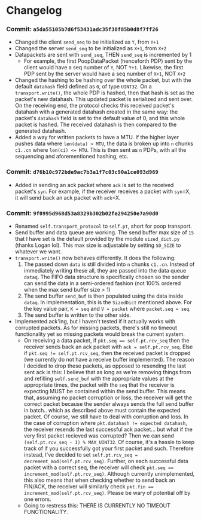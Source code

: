 # Changelog

### Commit: `a5da55105b7d6f53431adc35f38f85b0d8f7ff26`
* Changed the client `send_seq` to be initialized as `Y`, from `Y+1`
* Changed the server `send_seq` to be initialized as `X+1`, from `X+2`
* Datapackets are sent with `send_seq`, THEN `send_seq` is incremented by 1
  * For example, the first PoopDataPacket (henceforth PDP) sent by the client would have a seq number of `Y`, NOT `Y+1`. Likewise, the first PDP sent by the server would have a seq number of `X+1`, NOT `X+2`
* Changed the hashing to be hashing over the whole packet, but with the default `datahash` field defined as `0`, of type `UINT32`. On a `transport.write()`, the whole PDP is hashed, then that hash is set as the packet's new datahash. This updated packet is serialized and sent over. On the receiving end, the protocol checks this received packet's datahash with a generated datahash created in the same way: the packet's `datahash` field is set to the default value of 0, and this whole packet is hashed. The received datahash is then compared to the generated datahash.
* Added a way for written packets to have a MTU. If the higher layer pushes data where `len(data) > MTU`, the data is broken up into `n` chunks `c1..cn` where `len(ci) <= MTU`. This is then sent as `n` PDPs, with all the sequencing and aforementioned hashing, etc.

### Commit: `d76b10c972bde9ac7b3a1f7c03c90a1ce093d969`
* Added in sending an ack packet where `ack` is set to the received packet's `syn`. For example, if the receiver receives a packet with `syn`=X, it will send back an ack packet with `ack`=X.

### Commit: `9f0995d968d53a8329b302b02fe294250e7a90d0`
* Renamed `self.transport_protocol` to `self.pt`, short for poop transport.
* Send buffer and data queue are working. The send buffer max size of `15` that I have set is the default provided by the module `sized_dict.py` (thanks Logan lol). This max size is adjustable by setting `SD_SIZE` to whatever we want.
* `transport.write()` now behaves differently. It does the following:
  1. The passed down `data` is still divided into `n` chunks `c1..cn`. Instead of immediately writing these all, they are passed into the data queue `dataq`. The FIFO data structure is specifically chosen so the sender can send the data in a semi-ordered fashion (not 100% ordered when the max send buffer size > 1)
  2. The send buffer `send_buf` is then populated using the data inside `dataq`. In implementation, this is the `SizedDict` mentioned above. For the key value pair, `K = seq` and `V = packet` where `packet.seq = seq`.
  3. The send buffer is written to the other side. 
* Implemented ack'ing, but I haven't tested if it actually works with corrupted packets. As for missing packets, there's still no timeout functionality yet so missing packets would break the current system.
  * On receiving a data packet, if `pkt.seq == self.pt.rcv_seq` then the receiver sends back an ack packet with `ack = self.pt.rcv_seq`. Else if `pkt.seq != self.pt.rcv_seq`, then the received packet is dropped (we currently do not have a receive buffer implemented). The reason I decided to drop these packets, as opposed to resending the last sent ack is this: I believe that as long as we're removing things from and refilling `self.send_buf` with the appropriate values at the appropriate times, the packet with the `seq` that the receiver is expecting MUST be contained within the send buffer. This means that, assuming no packet corruption or loss, the receiver will get the correct packet because the sender always sends the full send buffer in batch.. which as described above must contain the expected packet. Of course, we still have to deal with corruption and loss. In the case of corruption where `pkt.datahash != expected datahash`, the receiver resends the last successful ack packet... but what if the very first packet recieved was corrupted? Then we can send `(self.pt.rcv_seq - 1) % MAX_UINT32`. Of course, it's a hassle to keep track of if you successfully got your first packet and such. Therefore instead, I've decided to set `self.pt.rcv_seq = decrement_mod(self.pt.rcv_seq)`. Further, on each successful data packet with a correct seq, the receiver will check `pkt.seq == increment_mod(self.pt.rcv_seq)`. Although currently unimplemented, this also means that when checking whether to send back an FIN/ACK, the receiver will similarly check `pkt.fin == increment_mod(self.pt.rcv_seq)`. Please be wary of potential off by one errors.
  * Going to restress this: THERE IS CURRENTLY NO TIMEOUT FUNCTIONALITY.